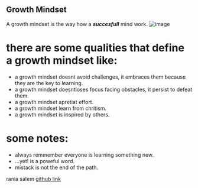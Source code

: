 ## Growth Mindset
 A growth mindset is the way how a ***succesfull*** mind work. 
 ![image](https://th.bing.com/th/id/OIP.5nUTdX38jMN_sZhbHhwRDgHaHa?pid=Api&rs=1)


# there are some qualities that define a growth mindset like:
 - a growth mindset doesnt avoid challenges, it embraces them because they are the key to learning.
 - a growth mindset doesntloses focus facing obstacles, it persist to defeat them.
 - a growth mindset apretiat effort.
 - a growth mindset learn from chritism.
 - a growth mindset is inspired by others.
 
 
# some notes:
- always remmember everyone is learning something new.
- ...yet! is a poweful word.
- mistack is not the end of the path.

rania salem 
[github link](https://github.com/raniasalem9998)

